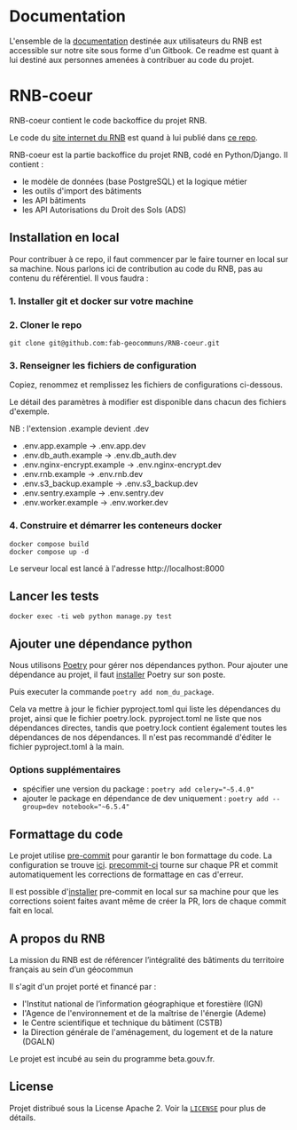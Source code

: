 # Documentation

L'ensemble de la [documentation](https://rnb.beta.gouv.fr/doc) destinée aux utilisateurs du RNB est accessible sur notre site sous forme d'un Gitbook.
Ce readme est quant à lui destiné aux personnes amenées à contribuer au code du projet.


# RNB-coeur

RNB-coeur contient le code backoffice du projet RNB.

Le code du [site internet du RNB](https://rnb.beta.gouv.fr/) est quand à lui publié dans [ce repo](https://github.com/fab-geocommuns/RNB-site).

RNB-coeur est la partie backoffice du projet RNB, codé en Python/Django. Il contient :

- le modèle de données (base PostgreSQL) et la logique métier
- les outils d'import des bâtiments
- les API bâtiments
- les API Autorisations du Droit des Sols (ADS)

## Installation en local

Pour contribuer à ce repo, il faut commencer par le faire tourner en local sur sa machine. Nous parlons ici de contribution au code du RNB, pas au contenu du référentiel. Il vous faudra :

### 1. Installer git et docker sur votre machine

### 2. Cloner le repo
`git clone git@github.com:fab-geocommuns/RNB-coeur.git`

### 3. Renseigner les fichiers de configuration

Copiez, renommez et remplissez les fichiers de configurations ci-dessous.

Le détail des paramètres à modifier est disponible dans chacun des fichiers d'exemple.

NB : l'extension .example devient .dev

* .env.app.example -> .env.app.dev
* .env.db_auth.example -> .env.db_auth.dev
* .env.nginx-encrypt.example -> .env.nginx-encrypt.dev
* .env.rnb.example -> .env.rnb.dev
* .env.s3_backup.example -> .env.s3_backup.dev
* .env.sentry.example -> .env.sentry.dev
* .env.worker.example -> .env.worker.dev

### 4. Construire et démarrer les conteneurs docker

```
docker compose build
docker compose up -d
```

Le serveur local est lancé à l'adresse http://localhost:8000

## Lancer les tests
```
docker exec -ti web python manage.py test
```

## Ajouter une dépendance python

Nous utilisons [Poetry](https://python-poetry.org/) pour gérer nos dépendances python.
Pour ajouter une dépendance au projet, il faut [installer](https://python-poetry.org/docs/#installation) Poetry sur son poste.

Puis executer la commande `poetry add nom_du_package`.

Cela va mettre à jour le fichier pyproject.toml qui liste les dépendances du projet, ainsi que le fichier poetry.lock.
pyproject.toml ne liste que nos dépendances directes, tandis que poetry.lock contient également toutes les dépendances de nos dépendances.
Il n'est pas recommandé d'éditer le fichier pyproject.toml à la main.

### Options supplémentaires

* spécifier une version du package : `poetry add celery="~5.4.0"`
* ajouter le package en dépendance de dev uniquement : `poetry add --group=dev notebook="~6.5.4"`

## Formattage du code

Le projet utilise [pre-commit](https://pre-commit.com/) pour garantir le bon formattage du code. La configuration se trouve [ici](https://github.com/fab-geocommuns/RNB-coeur/blob/main/.pre-commit-config.yaml).
[precommit-ci](https://pre-commit.ci/) tourne sur chaque PR et commit automatiquement les corrections de formattage en cas d'erreur.

Il est possible d'[installer](https://pre-commit.com/#install) pre-commit en local sur sa machine pour que les corrections soient faites avant même de créer la PR, lors de chaque commit fait en local.


## A propos du RNB

La mission du RNB est de référencer l’intégralité des bâtiments du territoire français au sein d’un géocommun

Il s'agit d'un projet porté et financé par :
- l'Institut national de l’information géographique et forestière (IGN)
- l'Agence de l'environnement et de la maîtrise de l'énergie (Ademe)
- le Centre scientifique et technique du bâtiment (CSTB)
- la Direction générale de l'aménagement, du logement et de la nature (DGALN)

Le projet est incubé au sein du programme beta.gouv.fr.

## License

Projet distribué sous la License Apache 2. Voir la [`LICENSE`](LICENSE) pour plus de détails.

